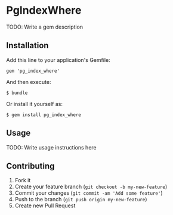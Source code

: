 # PgIndexWhere

TODO: Write a gem description

## Installation

Add this line to your application's Gemfile:

    gem 'pg_index_where'

And then execute:

    $ bundle

Or install it yourself as:

    $ gem install pg_index_where

## Usage

TODO: Write usage instructions here

## Contributing

1. Fork it
2. Create your feature branch (`git checkout -b my-new-feature`)
3. Commit your changes (`git commit -am 'Add some feature'`)
4. Push to the branch (`git push origin my-new-feature`)
5. Create new Pull Request
